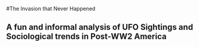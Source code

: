 #The Invasion that Never Happened
## A fun and informal analysis of UFO Sightings and Sociological trends in Post-WW2 America
